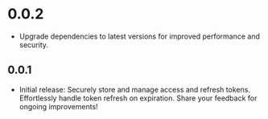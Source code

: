 # 0.0.2

* Upgrade dependencies to latest versions for improved performance and security.

## 0.0.1

* Initial release: Securely store and manage access and refresh tokens. Effortlessly handle token
  refresh on expiration. Share your feedback for ongoing improvements!
